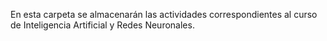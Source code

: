 En esta carpeta se almacenarán las actividades correspondientes al curso de Inteligencia Artificial y Redes Neuronales.

